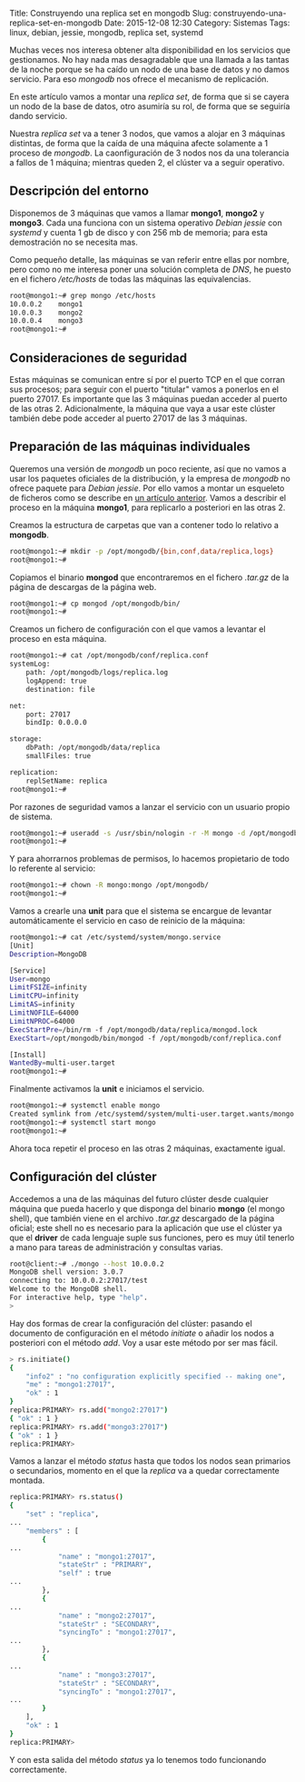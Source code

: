 Title: Construyendo una replica set en mongodb
Slug: construyendo-una-replica-set-en-mongodb
Date: 2015-12-08 12:30
Category: Sistemas
Tags: linux, debian, jessie, mongodb, replica set, systemd



Muchas veces nos interesa obtener alta disponibilidad en los servicios que gestionamos. No hay nada mas desagradable que una llamada a las tantas de la noche porque se ha caído un nodo de una base de datos y no damos servicio. Para eso *mongodb* nos ofrece el mecanismo de replicación.

En este artículo vamos a montar una *replica set*, de forma que si se cayera un nodo de la base de datos, otro asumiría su rol, de forma que se seguiría dando servicio.

Nuestra *replica set* va a tener 3 nodos, que vamos a alojar en 3 máquinas distintas, de forma que la caída de una máquina afecte solamente a 1 proceso de *mongodb*. La caonfiguración de 3 nodos nos da una tolerancia a fallos de 1 máquina; mientras queden 2, el clúster va a seguir operativo.

## Descripción del entorno

Disponemos de 3 máquinas que vamos a llamar **mongo1**, **mongo2** y **mongo3**. Cada una funciona con un sistema operativo *Debian jessie* con *systemd* y cuenta 1 gb de disco y con 256 mb de memoria; para esta demostración no se necesita mas.

Como pequeño detalle, las máquinas se van referir entre ellas por nombre, pero como no me interesa poner una solución completa de *DNS*, he puesto en el fichero */etc/hosts* de todas las máquinas las equivalencias.

```bash
root@mongo1:~# grep mongo /etc/hosts
10.0.0.2	mongo1
10.0.0.3	mongo2
10.0.0.4	mongo3
root@mongo1:~# 
```

## Consideraciones de seguridad

Estas máquinas se comunican entre sí por el puerto TCP en el que corran sus procesos; para seguir con el puerto "titular" vamos a ponerlos en el puerto 27017. Es importante que las 3 máquinas puedan acceder al puerto de las otras 2. Adicionalmente, la máquina que vaya a usar este clúster también debe pode acceder al puerto 27017 de las 3 máquinas.

## Preparación de las máquinas individuales

Queremos una versión de *mongodb* un poco reciente, así que no vamos a usar los paquetes oficiales de la distribución, y la empresa de *mongodb* no ofrece paquete para *Debian jessie*. Por ello vamos a montar un esqueleto de ficheros como se describe en [un artículo anterior]({filename}/articles/escribiendo-units-en-systemd.md). Vamos a describir el proceso en la máquina **mongo1**, para replicarlo a posteriori en las otras 2.

Creamos la estructura de carpetas que van a contener todo lo relativo a **mongodb**.

```bash
root@mongo1:~# mkdir -p /opt/mongodb/{bin,conf,data/replica,logs}
root@mongo1:~# 
```

Copiamos el binario **mongod** que encontraremos en el fichero *.tar.gz* de la página de descargas de la página web.

```bash
root@mongo1:~# cp mongod /opt/mongodb/bin/
root@mongo1:~# 
```

Creamos un fichero de configuración con el que vamos a levantar el proceso en esta máquina.

```bash
root@mongo1:~# cat /opt/mongodb/conf/replica.conf
systemLog:
    path: /opt/mongodb/logs/replica.log
    logAppend: true
    destination: file

net:
    port: 27017
    bindIp: 0.0.0.0

storage:
    dbPath: /opt/mongodb/data/replica
    smallFiles: true

replication:
    replSetName: replica
root@mongo1:~# 
```

Por razones de seguridad vamos a lanzar el servicio con un usuario propio de sistema.

```bash
root@mongo1:~# useradd -s /usr/sbin/nologin -r -M mongo -d /opt/mongodb/
root@mongo1:~# 
```

Y para ahorrarnos problemas de permisos, lo hacemos propietario de todo lo referente al servicio:

```bash
root@mongo1:~# chown -R mongo:mongo /opt/mongodb/
root@mongo1:~# 
```

Vamos a crearle una **unit** para que el sistema se encargue de levantar automáticamente el servicio en caso de reinicio de la máquina:

```bash
root@mongo1:~# cat /etc/systemd/system/mongo.service
[Unit]
Description=MongoDB

[Service]
User=mongo
LimitFSIZE=infinity
LimitCPU=infinity
LimitAS=infinity
LimitNOFILE=64000
LimitNPROC=64000
ExecStartPre=/bin/rm -f /opt/mongodb/data/replica/mongod.lock
ExecStart=/opt/mongodb/bin/mongod -f /opt/mongodb/conf/replica.conf

[Install]
WantedBy=multi-user.target
root@mongo1:~# 
```

Finalmente activamos la **unit** e iniciamos el servicio.

```bash
root@mongo1:~# systemctl enable mongo
Created symlink from /etc/systemd/system/multi-user.target.wants/mongo.service to /etc/systemd/system/mongo.service.
root@mongo1:~# systemctl start mongo
root@mongo1:~# 
```

Ahora toca repetir el proceso en las otras 2 máquinas, exactamente igual.

## Configuración del clúster

Accedemos a una de las máquinas del futuro clúster desde cualquier máquina que pueda hacerlo y que disponga del binario **mongo** (el mongo shell), que también viene en el archivo *.tar.gz* descargado de la página oficial; este shell no es necesario para la aplicación que use el clúster ya que el **driver** de cada lenguaje suple sus funciones, pero es muy útil tenerlo a mano para tareas de administración y consultas varias.

```bash
root@client:~# ./mongo --host 10.0.0.2
MongoDB shell version: 3.0.7
connecting to: 10.0.0.2:27017/test
Welcome to the MongoDB shell.
For interactive help, type "help".
> 
```

Hay dos formas de crear la configuración del clúster: pasando el documento de configuración en el método *initiate* o añadir los nodos a posteriori con el método *add*. Voy a usar este método por ser mas fácil.

```bash
> rs.initiate()
{
	"info2" : "no configuration explicitly specified -- making one",
	"me" : "mongo1:27017",
	"ok" : 1
}
replica:PRIMARY> rs.add("mongo2:27017")
{ "ok" : 1 }
replica:PRIMARY> rs.add("mongo3:27017")
{ "ok" : 1 }
replica:PRIMARY> 
```

Vamos a lanzar el método *status* hasta que todos los nodos sean primarios o secundarios, momento en el que la *replica* va a quedar correctamente montada.

```bash
replica:PRIMARY> rs.status()
{
	"set" : "replica",
...
	"members" : [
		{
...
			"name" : "mongo1:27017",
			"stateStr" : "PRIMARY",
			"self" : true
...
		},
		{
...
			"name" : "mongo2:27017",
			"stateStr" : "SECONDARY",
			"syncingTo" : "mongo1:27017",
...
		},
		{
...
			"name" : "mongo3:27017",
			"stateStr" : "SECONDARY",
			"syncingTo" : "mongo1:27017",
...
		}
	],
	"ok" : 1
}
replica:PRIMARY> 
```

Y con esta salida del método *status* ya lo tenemos todo funcionando correctamente.
